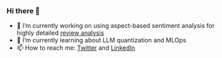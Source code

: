 ### Hi there 👋

- 🔭 I’m currently working on using aspect-based sentiment analysis for highly detailed [review analysis](https://teamq.de/blog/152/ai_reviews)
- 🌱 I’m currently learning about LLM quantization and MLOps
- 📫 How to reach me: [Twitter](https://twitter.com/paul_simmering) and [LinkedIn](https://www.linkedin.com/in/paulsimmering/)
